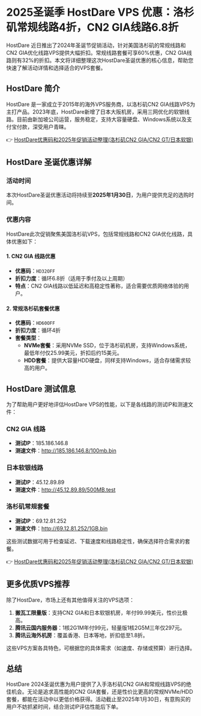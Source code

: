# 2025圣诞季 HostDare VPS 优惠：洛杉矶常规线路4折，CN2 GIA线路6.8折

HostDare 近日推出了2024年圣诞节促销活动，针对美国洛杉矶的常规线路和CN2 GIA优化线路VPS提供大幅折扣。常规线路套餐可享60%优惠，CN2 GIA线路则有32%的折扣。本文将详细整理这次HostDare圣诞优惠的核心信息，帮助您快速了解活动详情和选择适合的VPS套餐。

## HostDare 简介

HostDare 是一家成立于2015年的海外VPS服务商，以洛杉矶CN2 GIA线路VPS为主打产品。2023年底，HostDare新增了日本大阪机房，采用三网优化的软银线路。目前由新加坡公司运营，服务稳定，支持大容量硬盘、Windows系统以及支付宝付款，深受用户青睐。

👉 [HostDare优惠码和2025年促销活动整理(洛杉矶CN2 GIA/CN2 GT/日本软银)](https://bit.ly/hostdare)

## HostDare 圣诞优惠详解

### 活动时间
本次HostDare圣诞优惠活动将持续至**2025年1月30日**，为用户提供充足的选购时间。

### 优惠内容
HostDare此次促销聚焦美国洛杉矶VPS，包括常规线路和CN2 GIA优化线路，具体优惠如下：

#### 1. CN2 GIA 线路优惠
- **优惠码**：`HD32OFF`  
- **折扣力度**：循环6.8折（适用于季付及以上周期）  
- **特点**：CN2 GIA线路以低延迟和高稳定性著称，适合需要优质网络体验的用户。

#### 2. 常规洛杉矶套餐优惠
- **优惠码**：`HD60OFF`  
- **折扣力度**：循环4折  
- **套餐类型**：
  - **NVMe套餐**：采用NVMe SSD，位于洛杉矶机房，支持Windows系统，最低年付仅25.99美元，折扣后约15美元。  
  - **HDD套餐**：提供大容量HDD硬盘，同样支持Windows，适合存储需求较高的用户。

## HostDare 测试信息

为了帮助用户更好地评估HostDare VPS的性能，以下是各线路的测试IP和测速文件：

### CN2 GIA 线路
- **测试IP**：185.186.146.8  
- **测速文件**：http://185.186.146.8/100mb.bin  

### 日本软银线路
- **测试IP**：45.12.89.89  
- **测速文件**：http://45.12.89.89/500MB.test  

### 洛杉矶常规套餐
- **测试IP**：69.12.81.252  
- **测速文件**：http://69.12.81.252/1GB.bin  

这些测试数据可用于检查延迟、下载速度和线路稳定性，确保选择符合需求的套餐。

👉 [HostDare优惠码和2025年促销活动整理(洛杉矶CN2 GIA/CN2 GT/日本软银)](https://bit.ly/hostdare)

## 更多优质VPS推荐

除了HostDare，市场上还有其他值得关注的VPS选项：
1. **搬瓦工限量版**：支持CN2 GIA和日本软银机房，年付99.99美元，性价比极高。  
2. **腾讯云国内服务器**：1核2G1M年付99元，轻量版1核2G5M三年仅297元。  
3. **腾讯云海外机房**：覆盖香港、日本等地，折扣低至1.8折。  

这些VPS方案各具特色，可根据您的具体需求（如速度、存储或预算）进行选择。

## 总结

HostDare 2024圣诞优惠为用户提供了入手洛杉矶CN2 GIA和常规线路VPS的绝佳机会。无论是追求高性能的CN2 GIA套餐，还是性价比更高的常规NVMe/HDD套餐，都能在活动中以更低价格获得。活动截止至2025年1月30日，有意购买的用户不妨抓紧时间，结合测试IP评估性能后下单。
